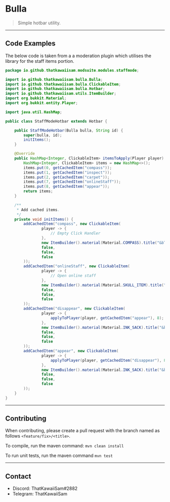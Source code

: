 # Bulla
> Simple hotbar utility.

---

## Code Examples
The below code is taken from a a moderation plugin which utilises the library for the staff items portion.
```java
package io.github.thatkawaiisam.modsuite.modules.staffmode;

import io.github.thatkawaiisam.bulla.Bulla;
import io.github.thatkawaiisam.bulla.ClickableItem;
import io.github.thatkawaiisam.bulla.Hotbar;
import io.github.thatkawaiisam.utils.ItemBuilder;
import org.bukkit.Material;
import org.bukkit.entity.Player;

import java.util.HashMap;

public class StaffModeHotbar extends Hotbar {

    public StaffModeHotbar(Bulla bulla, String id) {
        super(bulla, id);
        initItems();
    }

    @Override
    public HashMap<Integer, ClickableItem> itemsToApply(Player player) {
        HashMap<Integer, ClickableItem> items = new HashMap<>();
        items.put(0, getCachedItem("compass"));
        items.put(1, getCachedItem("inspect"));
        items.put(2, getCachedItem("carpet"));
        items.put(7, getCachedItem("onlineStaff"));
        items.put(8, getCachedItem("appear"));
        return items;
    }

    /**
     * Add cached items.
     */
    private void initItems() {
        addCachedItem("compass", new ClickableItem(
                player -> {
                    // Empty Click Handler
                },
                new ItemBuilder().material(Material.COMPASS).title("&bTeleport Compass").build(),
                false,
                false,
                false
        ));
        addCachedItem("onlineStaff", new ClickableItem(
                player -> {
                    // Open online staff
                },
                new ItemBuilder().material(Material.SKULL_ITEM).title("&bOnline Staff").build(),
                false,
                false,
                false
        ));
        addCachedItem("disappear", new ClickableItem(
                player -> {
                    applyToPlayer(player, getCachedItem("appear"), 8);
                },
                new ItemBuilder().material(Material.INK_SACK).title("&bDisappear").durability((short) 10).build(),
                false,
                false,
                false
        ));
        addCachedItem("appear", new ClickableItem(
                player -> {
                    applyToPlayer(player, getCachedItem("disappear"), 8);
                },
                new ItemBuilder().material(Material.INK_SACK).title("&bAppear").durability((short) 8).build(),
                false,
                false,
                false
        ));
    }
}
```

---

## Contributing
When contributing, please create a pull request with the branch named as follows ``<feature/fix>/<title>``.

To compile, run the maven command: ``mvn clean install``

To run unit tests, run the maven command ``mvn test``

---

## Contact

- Discord: ThatKawaiiSam#2882
- Telegram: ThatKawaiiSam
